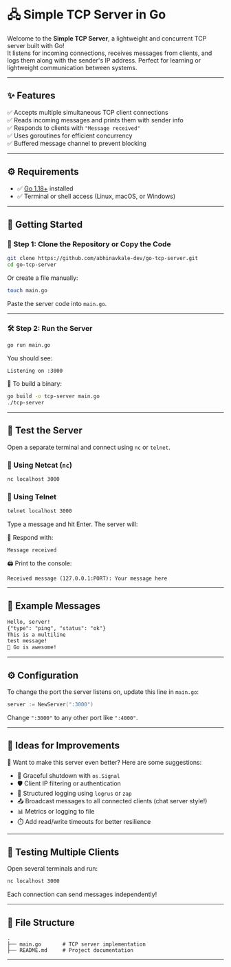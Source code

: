 # 🖧 Simple TCP Server in Go

Welcome to the **Simple TCP Server**, a lightweight and concurrent TCP server built with Go!  
It listens for incoming connections, receives messages from clients, and logs them along with the sender's IP address. Perfect for learning or lightweight communication between systems.

---

## ✨ Features

✅ Accepts multiple simultaneous TCP client connections  
✅ Reads incoming messages and prints them with sender info  
✅ Responds to clients with `"Message received"`  
✅ Uses goroutines for efficient concurrency  
✅ Buffered message channel to prevent blocking

---

## ⚙️ Requirements

- ✅ [Go 1.18+](https://golang.org/dl/) installed  
- ✅ Terminal or shell access (Linux, macOS, or Windows)

---

## 🚀 Getting Started

### 🧾 Step 1: Clone the Repository or Copy the Code

```bash
git clone https://github.com/abhinavkale-dev/go-tcp-server.git
cd go-tcp-server
```

Or create a file manually:

```bash
touch main.go
```
Paste the server code into `main.go`.

---

### 🛠️ Step 2: Run the Server

```bash
go run main.go
```

You should see:
```
Listening on :3000
```

🔁 To build a binary:
```bash
go build -o tcp-server main.go
./tcp-server
```

---

## 🧪 Test the Server

Open a separate terminal and connect using `nc` or `telnet`.

### 🧰 Using Netcat (`nc`)

```bash
nc localhost 3000
```

### 🧰 Using Telnet

```bash
telnet localhost 3000
```

Type a message and hit Enter. The server will:

📩 Respond with:  
```
Message received
```

🖨️ Print to the console:  
```
Received message (127.0.0.1:PORT): Your message here
```

---

## 💬 Example Messages

```txt
Hello, server!
{"type": "ping", "status": "ok"}
This is a multiline
test message!
🚀 Go is awesome!
```

---

## ⚙️ Configuration

To change the port the server listens on, update this line in `main.go`:

```go
server := NewServer(":3000")
```

Change `":3000"` to any other port like `":4000"`.

---

## 🔧 Ideas for Improvements

🧠 Want to make this server even better? Here are some suggestions:

- 🔌 Graceful shutdown with `os.Signal`
- 🛡️ Client IP filtering or authentication
- 📝 Structured logging using `logrus` or `zap`
- 📤 Broadcast messages to all connected clients (chat server style!)
- 📊 Metrics or logging to file
- ⏱️ Add read/write timeouts for better resilience

---

## 🧪 Testing Multiple Clients

Open several terminals and run:

```bash
nc localhost 3000
```

Each connection can send messages independently!

---

## 📁 File Structure

```
.
├── main.go       # TCP server implementation
├── README.md     # Project documentation
```

---